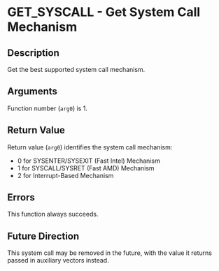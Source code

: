 # GET_SYSCALL - Get System Call Mechanism

## Description

Get the best supported system call mechanism.

## Arguments

Function number (`arg0`) is 1.

## Return Value

Return value (`arg0`) identifies the system call mechanism:

* 0 for SYSENTER/SYSEXIT (Fast Intel) Mechanism
* 1 for SYSCALL/SYSRET (Fast AMD) Mechanism
* 2 for Interrupt-Based Mechanism

## Errors

This function always succeeds.

## Future Direction

This system call may be removed in the future, with the value it returns passed
in auxiliary vectors instead.

